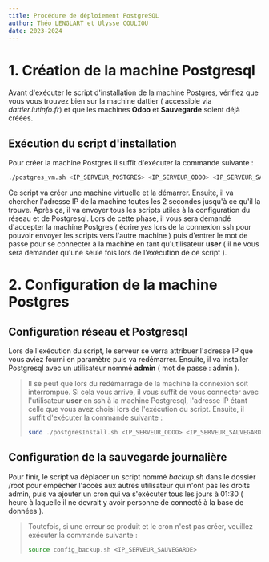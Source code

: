 ```yaml
---
title: Procédure de déploiement PostgreSQL
author: Théo LENGLART et Ulysse COULIOU
date: 2023-2024
---
```

<!-- # SAE-B Déployer et sécuriser des services dans un réseau

## Première procédure: Installation et configuration de PostgreSQL

### Groupe 
### - Ulysse Couliou BUT2-J
### - Théo Lenglart BUT2-J -->

# 1. Création de la machine Postgresql

Avant d'exécuter le script d'installation de la machine Postgres, vérifiez que vous vous trouvez bien sur la machine dattier ( accessible via *dattier.iutinfo.fr*) et que les machines **Odoo** et **Sauvegarde** soient déjà créées.

## Exécution du script d'installation

Pour créer la machine Postgres il suffit d'exécuter la commande suivante :
```bash
./postgres_vm.sh <IP_SERVEUR_POSTGRES> <IP_SERVEUR_ODOO> <IP_SERVEUR_SAUVEGARDE>
```

Ce script va créer une machine virtuelle et la démarrer. Ensuite, il va chercher l'adresse IP de la machine toutes les 2 secondes jusqu'à ce qu'il la trouve. Après ça, il va envoyer tous les scripts utiles à la configuration du réseau et de Postgresql.
Lors de cette phase, il vous sera demandé d'accepter la machine Postgres ( écrire *yes* lors de la connexion ssh pour pouvoir envoyer les scripts vers l'autre machine ) puis d'entrer le mot de passe pour se connecter à la machine en tant qu'utilisateur **user** ( il ne vous sera demander qu'une seule fois lors de l'exécution de ce script ).

# 2. Configuration de la machine Postgres

## Configuration réseau et Postgresql

Lors de l'exécution du script, le serveur se verra attribuer l'adresse IP que vous aviez fourni en paramètre puis va redémarrer. Ensuite, il va installer Postgresql avec un utilisateur nommé **admin** ( mot de passe : admin ).

> Il se peut que lors du redémarrage de la machine la connexion soit interrompue. Si cela vous arrive, il vous suffit de vous connecter avec l'utilisateur **user** en ssh à la machine Postgresql, l'adresse IP étant celle que vous avez choisi lors de l'exécution du script. 
> Ensuite, il suffit d'exécuter la commande suivante :
> ```bash
> sudo ./postgresInstall.sh <IP_SERVEUR_ODOO> <IP_SERVEUR_SAUVEGARDE>
> ```

## Configuration de la sauvegarde journalière

Pour finir, le script va déplacer un script nommé *backup.sh* dans le dossier /root pour empêcher l'accès aux autres utilisateur qui n'ont pas les droits admin, puis va ajouter un cron qui va s'exécuter tous les jours à 01:30 ( heure à laquelle il ne devrait y avoir personne de connecté à la base de données ).

> Toutefois, si une erreur se produit et le cron n'est pas créer, veuillez exécuter la commande suivante :
> ```bash
> source config_backup.sh <IP_SERVEUR_SAUVEGARDE>
> ```